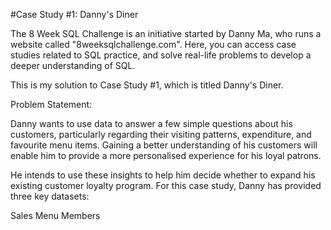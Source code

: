 #Case Study #1: Danny's Diner

The 8 Week SQL Challenge is an initiative started by Danny Ma, who runs a website called "8weeksqlchallenge.com". Here, you can access case studies related to SQL practice, and solve real-life problems to develop a deeper understanding of SQL.

This is my solution to Case Study #1, which is titled Danny's Diner.

Problem Statement:

Danny wants to use data to answer a few simple questions about his customers, particularly regarding their visiting patterns, expenditure, and favourite menu items. Gaining a better understanding of his customers will enable him to provide a more personalised experience for his loyal patrons.

He intends to use these insights to help him decide whether to expand his existing customer loyalty program. For this case study, Danny has provided three key datasets:

Sales
Menu
Members
